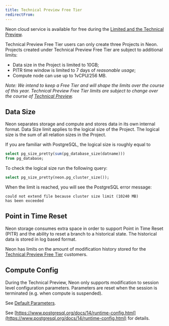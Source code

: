 ```yaml
---
title: Technical Preview Free Tier
redirectFrom:
---
```


Neon cloud service is available for free during the [Limited and the Technical Preview](../roadmap).

Technical Preview Free Tier users can only create three Projects in Neon. Projects created under Technical Preview Free Tier are subject to additional limits:

- Data size in the Project is limited to 10GB;
- PITR time window is limited to 7 days of _reasonable usage_;
- Compute node can use up to 1vCPU/256 MB.

_Note: We intend to keep a Free Tier and will shape the limits over the course of this year. Technical Preview Free Tier limits are subject to change over the course of [Technical Preview](../roadmap)._

## Data Size

Neon separates storage and compute and stores data in its own internal format.
Data Size limit applies to the logical size of the Project. The logical size is the sum of all relation sizes in the Project.

If you are familiar with PostgreSQL, the logical size is roughly equal to

```sql
select pg_size_pretty(sum(pg_database_size(datname)))
from pg_database;
```

To check the logical size run the following query:

```sql
select pg_size_pretty(neon.pg_cluster_size());
```

When the limit is reached, you will see the PostgreSQL error message:

```text
could not extend file because cluster size limit (10240 MB)
has been exceeded
```

<a id="#point-in-time-reset/"></a>

## Point in Time Reset

Neon storage consumes extra space in order to support Point in Time Reset (PITR) and the ability to reset a branch to a historical state. The historical data is stored in log based format.

Neon has limits on the amount of modification history stored for the [Technical Preview Free Tier](#free-tier) customers.

## Compute Config

During the Technical Preview, Neon only supports modification to session level configuration parameters. Parameters are reset when the session is terminated (e.g. when compute is suspended).

See [Default Parameters](../compatibility#default-parameters).

See [https://www.postgresql.org/docs/14/runtime-config.html](https://www.postgresql.org/docs/14/runtime-config.html) for details.
